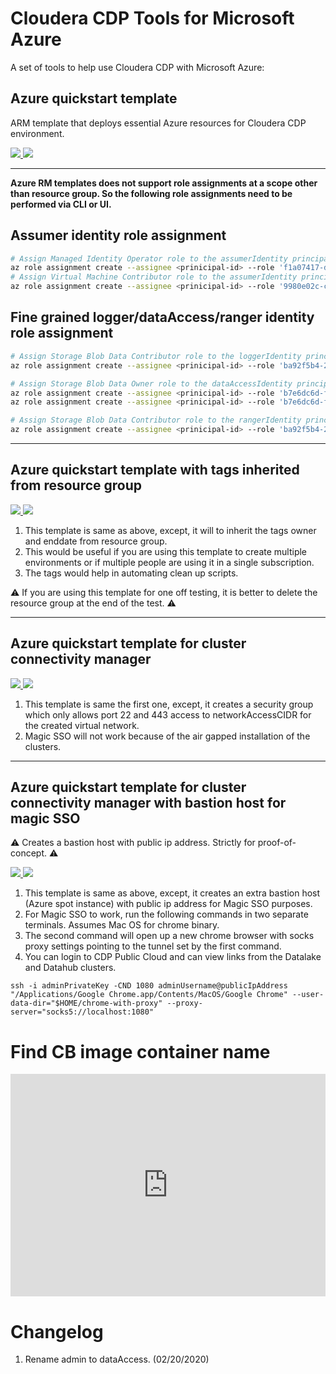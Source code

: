 # Cloudera CDP Tools for Microsoft Azure

A set of tools to help use Cloudera CDP with Microsoft Azure:

## Azure quickstart template

ARM template that deploys essential Azure resources for Cloudera CDP environment.


<a href="https://portal.azure.com/#create/Microsoft.Template/uri/https%3A%2F%2Fraw.githubusercontent.com%2Fcmperro%2Fcdp-azure-tools%2Fmaster%2Fazuredeploy.json" target="_blank">
    <img src="http://azuredeploy.net/deploybutton.png" />
</a>

<a href="http://armviz.io/#/?load=https%3A%2F%2Fraw.githubusercontent.com%2Fcmperro%2Fcdp-azure-tools%2Fmaster%2Fazuredeploy.json" target="_blank">
    <img src="http://armviz.io/visualizebutton.png"/>
</a>

---

**Azure RM templates does not support role assignments at a scope other than resource group. So the
following role assignments need to be performed via CLI or UI.**

## Assumer identity role assignment

```bash
# Assign Managed Identity Operator role to the assumerIdentity principal at subscription scope
az role assignment create --assignee <prinicipal-id> --role 'f1a07417-d97a-45cb-824c-7a7467783830' --scope '/subscriptions/<subscription-id>'
# Assign Virtual Machine Contributor role to the assumerIdentity principal at subscription scope
az role assignment create --assignee <prinicipal-id> --role '9980e02c-c2be-4d73-94e8-173b1dc7cf3c' --scope '/subscriptions/<subscription-id>'
```

## Fine grained logger/dataAccess/ranger identity role assignment

```bash
# Assign Storage Blob Data Contributor role to the loggerIdentity principal at logs filesystem scope
az role assignment create --assignee <prinicipal-id> --role 'ba92f5b4-2d11-453d-a403-e96b0029c9fe' --scope "/subscriptions/<subscription-id>/resourceGroups/<rg-name>/providers/Microsoft.Storage/storageAccounts/<sa-name>/blobServices/default/containers/logs"
```

```bash
# Assign Storage Blob Data Owner role to the dataAccessIdentity principal at logs/data filesystem scope
az role assignment create --assignee <prinicipal-id> --role 'b7e6dc6d-f1e8-4753-8033-0f276bb0955b' --scope "/subscriptions/<subscription-id>/resourceGroups/<rg-name>/providers/Microsoft.Storage/storageAccounts/<sa-name>/blobServices/default/containers/data"
az role assignment create --assignee <prinicipal-id> --role 'b7e6dc6d-f1e8-4753-8033-0f276bb0955b' --scope "/subscriptions/<subscription-id>/resourceGroups/<rg-name>/providers/Microsoft.Storage/storageAccounts/<sa-name>/blobServices/default/containers/logs"
```

```bash
# Assign Storage Blob Data Contributor role to the rangerIdentity principal at data filesystem scope
az role assignment create --assignee <prinicipal-id> --role 'ba92f5b4-2d11-453d-a403-e96b0029c9fe' --scope "/subscriptions/<subscription-id>/resourceGroups/<rg-name>/providers/Microsoft.Storage/storageAccounts/<sa-name>/blobServices/default/containers/data"
```

---

## Azure quickstart template with tags inherited from resource group

<a href="https://portal.azure.com/#create/Microsoft.Template/uri/https%3A%2F%2Fraw.githubusercontent.com%2Fcegganesh84%2Fcdp-azure-tools%2Fmaster%2Fazuredeploytags.json" target="_blank">
    <img src="http://azuredeploy.net/deploybutton.png" />
</a>

<a href="http://armviz.io/#/?load=https%3A%2F%2Fraw.githubusercontent.com%2Fcegganesh84%2Fcdp-azure-tools%2Fmaster%2Fazuredeploytags.json" target="_blank">
    <img src="http://armviz.io/visualizebutton.png"/>
</a>

1. This template is same as above, except, it will to inherit the tags owner and enddate from resource group.
2. This would be useful if you are using this template to create multiple environments or if multiple people are using it in a single subscription.
3. The tags would help in automating clean up scripts.

:warning: If you are using this template for one off testing, it is better to delete the resource group at the end of the test. :warning:

---

## Azure quickstart template for cluster connectivity manager

<a href="https://portal.azure.com/#create/Microsoft.Template/uri/https%3A%2F%2Fraw.githubusercontent.com%2Fcegganesh84%2Fcdp-azure-tools%2Fmaster%2Fazureccmdeploy.json" target="_blank">
    <img src="http://azuredeploy.net/deploybutton.png" />
</a>

<a href="http://armviz.io/#/?load=https%3A%2F%2Fraw.githubusercontent.com%2Fcegganesh84%2Fcdp-azure-tools%2Fmaster%2Fazureccmdeploy.json" target="_blank">
    <img src="http://armviz.io/visualizebutton.png"/>
</a>

1. This template is same the first one, except, it creates a security group which only allows port 22 and 443 access to networkAccessCIDR for the created virtual network.
2. Magic SSO will not work because of the air gapped installation of the clusters.

---

## Azure quickstart template for cluster connectivity manager with bastion host for magic SSO

:warning: Creates a bastion host with public ip address. Strictly for proof-of-concept. :warning:

<a href="https://portal.azure.com/#create/Microsoft.Template/uri/https%3A%2F%2Fraw.githubusercontent.com%2Fcegganesh84%2Fcdp-azure-tools%2Fmaster%2Fazureccmbastiondeploy.json" target="_blank">
    <img src="http://azuredeploy.net/deploybutton.png" />
</a>

<a href="http://armviz.io/#/?load=https%3A%2F%2Fraw.githubusercontent.com%2Fcegganesh84%2Fcdp-azure-tools%2Fmaster%2Fazureccmbastiondeploy.json" target="_blank">
    <img src="http://armviz.io/visualizebutton.png"/>
</a>

1. This template is same as above, except, it creates an extra bastion host (Azure spot instance) with public ip address for Magic SSO purposes.
2. For Magic SSO to work, run the following commands in two separate terminals. Assumes Mac OS for chrome binary.
3. The second command will open up a new chrome browser with socks proxy settings pointing to the tunnel set by the first command.
4. You can login to CDP Public Cloud and can view links from the Datalake and Datahub clusters.

```shell script
ssh -i adminPrivateKey -CND 1080 adminUsername@publicIpAddress
"/Applications/Google Chrome.app/Contents/MacOS/Google Chrome" --user-data-dir="$HOME/chrome-with-proxy" --proxy-server="socks5://localhost:1080"
```

# Find CB image container name

<iframe src="https://trinket.io/embed/python/3d8d7ce66b" width="100%" height="356" frameborder="0" marginwidth="0" marginheight="0" allowfullscreen></iframe>

# Changelog

1. Rename admin to dataAccess. (02/20/2020)
